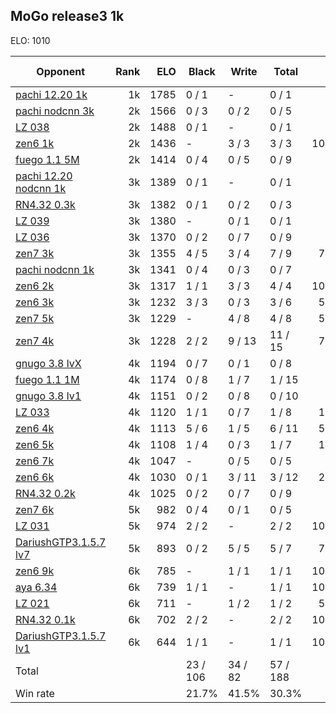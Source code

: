 ## MoGo release3 1k ##

ELO: 1010

Opponent | Rank | ELO | Black | Write | Total | Win rate
---------|-----:|----:|-------|-------|-------|-------:
[pachi 12.20 1k](pachi%2012.20%201k.md) | 1k | 1785 | 0 / 1 | - | 0 / 1 | 0.0%
[pachi nodcnn 3k](pachi%20nodcnn%203k.md) | 2k | 1566 | 0 / 3 | 0 / 2 | 0 / 5 | 0.0%
[LZ 038](LZ%20038.md) | 2k | 1488 | 0 / 1 | - | 0 / 1 | 0.0%
[zen6 1k](zen6%201k.md) | 2k | 1436 | - | 3 / 3 | 3 / 3 | 100.0%
[fuego 1.1 5M](fuego%201.1%205M.md) | 2k | 1414 | 0 / 4 | 0 / 5 | 0 / 9 | 0.0%
[pachi 12.20 nodcnn 1k](pachi%2012.20%20nodcnn%201k.md) | 3k | 1389 | 0 / 1 | - | 0 / 1 | 0.0%
[RN4.32 0.3k](RN4.32%200.3k.md) | 3k | 1382 | 0 / 1 | 0 / 2 | 0 / 3 | 0.0%
[LZ 039](LZ%20039.md) | 3k | 1380 | - | 0 / 1 | 0 / 1 | 0.0%
[LZ 036](LZ%20036.md) | 3k | 1370 | 0 / 2 | 0 / 7 | 0 / 9 | 0.0%
[zen7 3k](zen7%203k.md) | 3k | 1355 | 4 / 5 | 3 / 4 | 7 / 9 | 77.8%
[pachi nodcnn 1k](pachi%20nodcnn%201k.md) | 3k | 1341 | 0 / 4 | 0 / 3 | 0 / 7 | 0.0%
[zen6 2k](zen6%202k.md) | 3k | 1317 | 1 / 1 | 3 / 3 | 4 / 4 | 100.0%
[zen6 3k](zen6%203k.md) | 3k | 1232 | 3 / 3 | 0 / 3 | 3 / 6 | 50.0%
[zen7 5k](zen7%205k.md) | 3k | 1229 | - | 4 / 8 | 4 / 8 | 50.0%
[zen7 4k](zen7%204k.md) | 3k | 1228 | 2 / 2 | 9 / 13 | 11 / 15 | 73.3%
[gnugo 3.8 lvX](gnugo%203.8%20lvX.md) | 4k | 1194 | 0 / 7 | 0 / 1 | 0 / 8 | 0.0%
[fuego 1.1 1M](fuego%201.1%201M.md) | 4k | 1174 | 0 / 8 | 1 / 7 | 1 / 15 | 6.7%
[gnugo 3.8 lv1](gnugo%203.8%20lv1.md) | 4k | 1151 | 0 / 2 | 0 / 8 | 0 / 10 | 0.0%
[LZ 033](LZ%20033.md) | 4k | 1120 | 1 / 1 | 0 / 7 | 1 / 8 | 12.5%
[zen6 4k](zen6%204k.md) | 4k | 1113 | 5 / 6 | 1 / 5 | 6 / 11 | 54.5%
[zen6 5k](zen6%205k.md) | 4k | 1108 | 1 / 4 | 0 / 3 | 1 / 7 | 14.3%
[zen6 7k](zen6%207k.md) | 4k | 1047 | - | 0 / 5 | 0 / 5 | 0.0%
[zen6 6k](zen6%206k.md) | 4k | 1030 | 0 / 1 | 3 / 11 | 3 / 12 | 25.0%
[RN4.32 0.2k](RN4.32%200.2k.md) | 4k | 1025 | 0 / 2 | 0 / 7 | 0 / 9 | 0.0%
[zen7 6k](zen7%206k.md) | 5k | 982 | 0 / 4 | 0 / 1 | 0 / 5 | 0.0%
[LZ 031](LZ%20031.md) | 5k | 974 | 2 / 2 | - | 2 / 2 | 100.0%
[DariushGTP3.1.5.7 lv7](DariushGTP3.1.5.7%20lv7.md) | 5k | 893 | 0 / 2 | 5 / 5 | 5 / 7 | 71.4%
[zen6 9k](zen6%209k.md) | 6k | 785 | - | 1 / 1 | 1 / 1 | 100.0%
[aya 6.34](aya%206.34.md) | 6k | 739 | 1 / 1 | - | 1 / 1 | 100.0%
[LZ 021](LZ%20021.md) | 6k | 711 | - | 1 / 2 | 1 / 2 | 50.0%
[RN4.32 0.1k](RN4.32%200.1k.md) | 6k | 702 | 2 / 2 | - | 2 / 2 | 100.0%
[DariushGTP3.1.5.7 lv1](DariushGTP3.1.5.7%20lv1.md) | 6k | 644 | 1 / 1 | - | 1 / 1 | 100.0%
Total | | | 23 / 106 | 34 / 82 | 57 / 188 | 
Win rate| | | 21.7% | 41.5% | 30.3% | 

